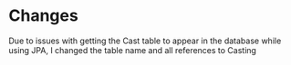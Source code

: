 # Changes

Due to issues with getting the Cast table to appear in the database while using JPA, I changed the table name and all references to Casting
